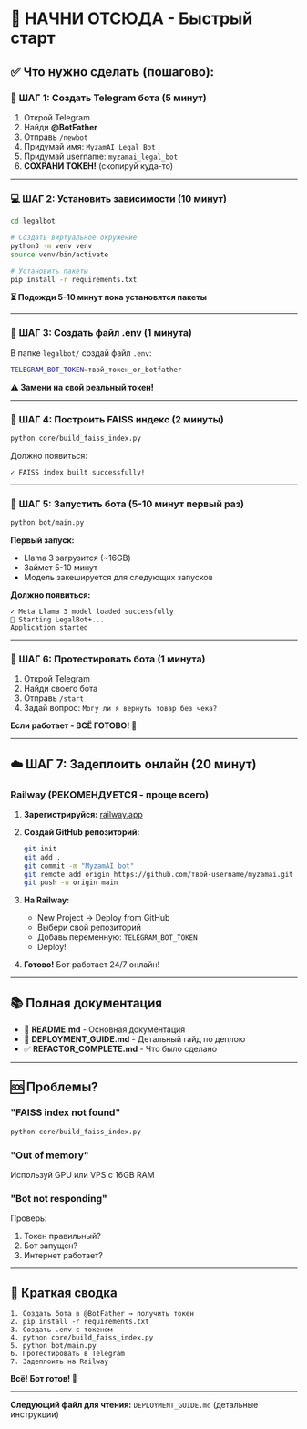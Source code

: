 # 🚀 НАЧНИ ОТСЮДА - Быстрый старт

## ✅ Что нужно сделать (пошагово):

### 📱 **ШАГ 1: Создать Telegram бота** (5 минут)

1. Открой Telegram
2. Найди **@BotFather**
3. Отправь `/newbot`
4. Придумай имя: `MyzamAI Legal Bot`
5. Придумай username: `myzamai_legal_bot`
6. **СОХРАНИ ТОКЕН!** (скопируй куда-то)

---

### 💻 **ШАГ 2: Установить зависимости** (10 минут)

```bash
cd legalbot

# Создать виртуальное окружение
python3 -m venv venv
source venv/bin/activate

# Установить пакеты
pip install -r requirements.txt
```

**⏳ Подожди 5-10 минут пока установятся пакеты**

---

### 🔐 **ШАГ 3: Создать файл .env** (1 минута)

В папке `legalbot/` создай файл `.env`:

```bash
TELEGRAM_BOT_TOKEN=твой_токен_от_botfather
```

**⚠️ Замени на свой реальный токен!**

---

### 🔨 **ШАГ 4: Построить FAISS индекс** (2 минуты)

```bash
python core/build_faiss_index.py
```

Должно появиться:
```
✓ FAISS index built successfully!
```

---

### 🚀 **ШАГ 5: Запустить бота** (5-10 минут первый раз)

```bash
python bot/main.py
```

**Первый запуск:**
- Llama 3 загрузится (~16GB)
- Займет 5-10 минут
- Модель закешируется для следующих запусков

**Должно появиться:**
```
✓ Meta Llama 3 model loaded successfully
🚀 Starting LegalBot+...
Application started
```

---

### 📱 **ШАГ 6: Протестировать бота** (1 минута)

1. Открой Telegram
2. Найди своего бота
3. Отправь `/start`
4. Задай вопрос: `Могу ли я вернуть товар без чека?`

**Если работает - ВСЁ ГОТОВО! 🎉**

---

## ☁️ **ШАГ 7: Задеплоить онлайн** (20 минут)

### Railway (РЕКОМЕНДУЕТСЯ - проще всего)

1. **Зарегистрируйся:** [railway.app](https://railway.app/)
2. **Создай GitHub репозиторий:**
   ```bash
   git init
   git add .
   git commit -m "MyzamAI bot"
   git remote add origin https://github.com/твой-username/myzamai.git
   git push -u origin main
   ```
3. **На Railway:**
   - New Project → Deploy from GitHub
   - Выбери свой репозиторий
   - Добавь переменную: `TELEGRAM_BOT_TOKEN`
   - Deploy!

4. **Готово!** Бот работает 24/7 онлайн!

---

## 📚 Полная документация

- 📘 **README.md** - Основная документация
- 🚀 **DEPLOYMENT_GUIDE.md** - Детальный гайд по деплою
- ✅ **REFACTOR_COMPLETE.md** - Что было сделано

---

## 🆘 Проблемы?

### "FAISS index not found"
```bash
python core/build_faiss_index.py
```

### "Out of memory"
Используй GPU или VPS с 16GB RAM

### "Bot not responding"
Проверь:
1. Токен правильный?
2. Бот запущен?
3. Интернет работает?

---

## 🎯 Краткая сводка

```
1. Создать бота в @BotFather → получить токен
2. pip install -r requirements.txt
3. Создать .env с токеном
4. python core/build_faiss_index.py
5. python bot/main.py
6. Протестировать в Telegram
7. Задеплоить на Railway
```

**Всё! Бот готов! 🚀**

---

**Следующий файл для чтения:** `DEPLOYMENT_GUIDE.md` (детальные инструкции)

